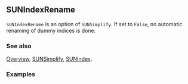 ## SUNIndexRename

`SUNIndexRename` is an option of `SUNSimplify`. If set to `False`, no automatic renaming of dummy indices is done.

### See also

[Overview](Extra/FeynCalc.md), [SUNSimplify](SUNSimplify.md), [SUNIndex](SUNIndex.md).

### Examples

